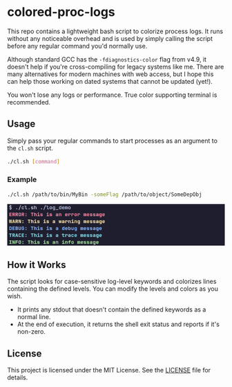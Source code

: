 # colored-proc-logs

This repo contains a lightweight bash script to colorize process logs. It runs without any noticeable overhead and is used by simply calling the script before any regular command you'd normally use.

Although standard GCC has the `-fdiagnostics-color` flag from v4.9, it doesn't help if you're cross-compiling for legacy systems like me. There are many alternatives for modern machines with web access, but I hope this can help those working on dated systems that cannot be updated (yet!).

You won't lose any logs or performance. True color supporting terminal is recommended. 

## Usage

Simply pass your regular commands to start processes as an argument to the `cl.sh` script.

```sh
./cl.sh [command]
```

### Example

```sh
./cl.sh /path/to/bin/MyBin -someFlag /path/to/object/SomeDepObj
```

![Example](/screencapture.PNG)

## How it Works

The script looks for case-sensitive log-level keywords and colorizes lines containing the defined levels. You can modify the levels and colors as you wish.
*  It prints any stdout that doesn't contain the defined keywords as a normal line.
*  At the end of execution, it returns the shell exit status and reports if it's non-zero.

## License

This project is licensed under the MIT License. See the [LICENSE](LICENSE) file for details.

